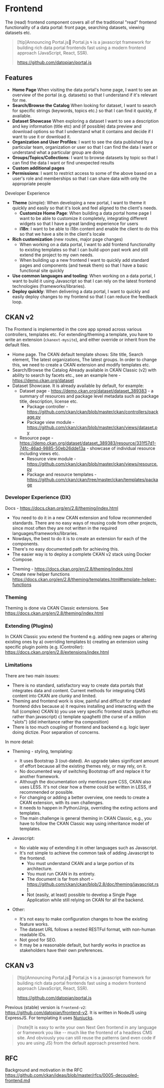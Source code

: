 # Frontend

The (read) frontend component covers all of the traditional "read" frontend functionality of a data portal: front page, searching datasets, viewing datasets etc.

>[!tip]Announcing Portal.js📣 
>Portal.js 🌀 is a javascript framework for building rich data portal frontends fast using a modern frontend approach (JavaScript, React, SSR).
>
>https://github.com/datopian/portal.js


## Features

* **Home Page** When visiting the data portal's home page, I want to see an overview of the portal (e.g. datasets) so that I understand if it's relevant for me.
* **Search/Browse the Catalog** When looking for dataset, I want to search for specific strings (keywords, topics etc.) so that I can find it quickly, if available.  
* **Dataset Showcase** When exploring a dataset I want to see a description and key information (title etc) and (if possible) data preview and download options so that I understand what it contains and decide if I want to use it or download it.
* **Organization and User Profiles**: I want to see the data published by a particular team, organization or user so that I can find the data I want or understand what a particular group are doing
* **Groups/Topics/Collections**: I want to browse datasets by topic so that I can find the data I want or find unexpected results
* **Custom additional pages**
* **Permissions**: I want to restrict access to some of the above based on a user's role and memberships so that I can share data with only the appropriate people

Developer Experience

* **Theme** (simple): When developing a new portal, I want to theme it quickly and easily so that it's look and feel aligned to the client's needs.
  * **Customize Home Page**: When building a data portal home page I want to be able to customize it completely, integrating different widgets so that I have a great landing experience for users
  * **i18n**: I want to be able to i18n content and enable the client to do this so that we have a site in the client's locale
* **Rich customization** (new routes, major page changes)
  * When working on a data portal, I want to add frontend functionality to existing templates so that I can build upon past work and still extend the project to my own needs.
  * When building up a new frontend I want to quickly add standard pages and components (and tweak them) so that I have a basic functional site quickly
* **Use common languages and tooling**: When working on a data portal, I want to build it using Javascript so that I can rely on the latest frontend technologies (frameworks/libraries).
* **Deploy quickly**: When delivering a data portal, I want to quickly and easily deploy changes to my frontend so that I can reduce the feedback loop.

## CKAN v2

The Frontend is implemented in the core app spread across various controllers, templates etc. For extending/theming a template, you have to write an extension (`ckanext-mysite`), and either override or inherit from the default files.

* Home page. The CKAN default template shows: Site title, Search element, The latest organizations, The latest groups. In order to change this, we need to create a CKAN extension and modify templates etc.
* Search/Browse the Catalog Already available in CKAN Classic (v2) with ability to search by facets etc., see an example here - https://demo.ckan.org/dataset
* Dataset Showcase. It is already available by default, for example:
  * Dataset page - https://demo.ckan.org/dataset/dataset_389383 - a summary of resources and package level metadata such as package title, description, license etc.
    * Package controller - https://github.com/ckan/ckan/blob/master/ckan/controllers/package.py
    * Package view module - https://github.com/ckan/ckan/blob/master/ckan/views/dataset.py
  * Resource page - https://demo.ckan.org/dataset/dataset_389383/resource/331f57d1-74fc-46ad-9885-50eb26dde13a - showcase of individual resource including views etc.
    * Resource view module - https://github.com/ckan/ckan/blob/master/ckan/views/resource.py
    * Package and resource templates - https://github.com/ckan/ckan/tree/master/ckan/templates/package

### Developer Experience (DX)

Docs - https://docs.ckan.org/en/2.8/theming/index.html

* You need to do it in a new CKAN extension and follow recommended standards. There are no easy ways of reusing code from other projects, since most often they are not written in the required languages/frameworks/libraries.
* Nowdays, the best to do it is to create an extension for each of the components.
* There's no easy documented path for achieving this.
* The easier way is to deploy a complete CKAN v2 stack using Docker Compose.

- Theming - https://docs.ckan.org/en/2.8/theming/index.html
- Create new helper functions https://docs.ckan.org/en/2.8/theming/templates.html#template-helper-functions

### Theming

Theming is done via CKAN Classic extensions. See https://docs.ckan.org/en/2.8/theming/index.html

### Extending (Plugins)

In CKAN Classic you extend the frontend e.g. adding new pages or altering existing ones by a) overriding templates b) creating an extension using specific plugin points (e.g. IController): https://docs.ckan.org/en/2.8/extensions/index.html

### Limitations

There are two main issues:

* There is no standard, satisfactory way to create data portals that integrates data and content. Current methods for integrating CMS content into CKAN are clunky and limited.
* Theming and frontend work is slow, painful and difficult for standard frontend ddvs because a) it requires installing and interacting with the full (complex) CKAN b) you use very specific frontend stack (python etc rather than javascript) c) template spaghetti (the curse of a million "slots") (did inheritance rather tha composition)
* There is too much coupling of frontend and backend e.g. logic layer doing dictize. Poor separation of concerns.

In more detail:

* Theming - styling, templating:
  * It uses Bootstrap 3 (out-dated). An upgrade takes significant amount of effort because all the existing themes rely, or may rely, on it.
  * No documented way of switching Bootstrap off and replace it for another framework.
  * Although the documentation only mentions pure CSS, CKAN also uses LESS. It's not clear how a theme could be written in LESS, if recommended or possible.
  * For changing or adding a better overview, one needs to create a CKAN extension, with its own challenges.
  * It needs to happen in Python/Jinja, overriding the exting actions and templates.
  * The main challenge is general theming in CKAN Classic, e.g., you have to follow the CKAN Classic way using inheritance model of templates.
* Javascript:
  * No viable way of extending it in other languages such as Javascript.
  * It's not simple to achieve the common task of adding Javascript to the frontend.
    * You must understand CKAN and a large portion of its architecture.
    * You must run CKAN in its entirety.
    * The document is far from short – https://github.com/ckan/ckan/blob/2.8/doc/theming/javascript.rst
    * Not (easily, at least) possible to develop a Single Page Application while still relying on CKAN for all the backend.

* Other:
  * It's not easy to make configuration changes to how the existing feature works.
  * The dataset URL follows a nested RESTFul format, with non-human readable IDs.
  * Not good for SEO.
  * It may be a reasonable default, but hardly works in practice as stakeholders have their own preferences.

## CKAN v3

>[!tip]Announcing Portal.js📣 
>Portal.js 🌀 is a javascript framework for building rich data portal frontends fast using a modern frontend approach (JavaScript, React, SSR).
>
>https://github.com/datopian/portal.js

Previous (stable) version is `frontend-v2`: https://github.com/datopian/frontend-v2. It is written in NodeJS using ExpressJS. For templating it uses [Nunjucks][].

[Nunjucks]: https://mozilla.github.io/nunjucks/templating.html

>[!note]It is easy to write your own Next Gen frontend in any language or framework you like -- much like the frontend of a headless CMS site. And obviously you can still reuse the patterns (and even code if you are using JS) from the default approach presented here.


## RFC

Background and motivation in the RFC https://github.com/ckan/ideas/blob/master/rfcs/0005-decoupled-frontend.md
